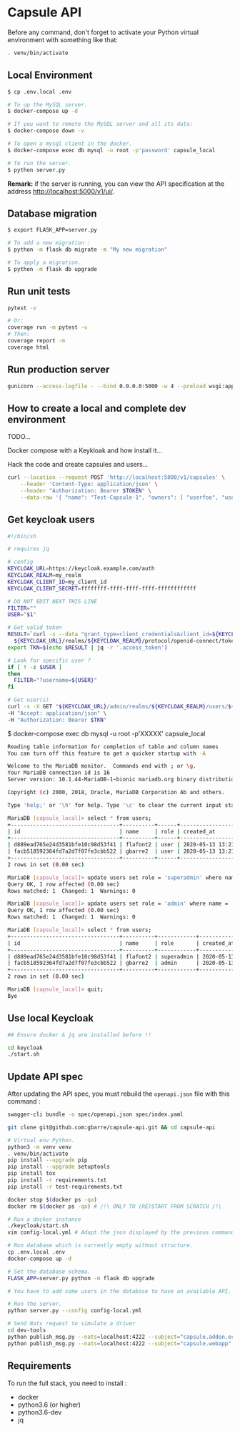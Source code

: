 # Capsule API

Before any command, don't forget to activate your Python virtual environment
with something like that:

```sh
. venv/bin/activate
```

## Local Environment

```sh
$ cp .env.local .env

# To up the MySQL server.
$ docker-compose up -d

# If you want to remote the MySQL server and all its data:
$ docker-compose down -v

# To open a mysql client in the docker.
$ docker-compose exec db mysql -u root -p'password' capsule_local

# To run the server.
$ python server.py
```

**Remark:** if the server is running, you can view the API specification
at the address [http://localhost:5000/v1/ui/](http://localhost:5000/v1/ui/).

## Database migration

```sh
$ export FLASK_APP=server.py

# To add a new migration :
$ python -m flask db migrate -m "My new migration"

# To apply a migration.
$ python -m flask db upgrade
```

## Run unit tests

```sh
pytest -v

# Or:
coverage run -m pytest -v
# Then:
coverage report -m
coverage html
```

## Run production server

```sh
gunicorn --access-logfile - --bind 0.0.0.0:5000 -w 4 --preload wsgi:app
```

## How to create a local and complete dev environment

TODO...

Docker compose with a Keykloak and how install it...

Hack the code and create capsules and users...

```sh
curl --location --request POST 'http://localhost:5000/v1/capsules' \
    --header 'Content-Type: application/json' \
    --header "Authorization: Bearer $TOKEN" \
    --data-raw '{ "name": "Test-Capsule-1", "owners": [ "userfoo", "userbar" ] }'
```

## Get keycloak users

```sh
#!/bin/sh

# requires jq

# config
KEYCLOAK_URL=https://keycloak.example.com/auth
KEYCLOAK_REALM=my_realm
KEYCLOAK_CLIENT_ID=my_client_id
KEYCLOAK_CLIENT_SECRET=ffffffff-ffff-ffff-ffff-ffffffffffff

# DO NOT EDIT NEXT THIS LINE
FILTER=""
USER="$1"

# Get valid token
RESULT=`curl -s --data "grant_type=client_credentials&client_id=${KEYCLOAK_CLIENT_ID}&client_secret=${KEYCLOAK_CLIENT_SECRET}" \
  ${KEYCLOAK_URL}/realms/${KEYCLOAK_REALM}/protocol/openid-connect/token`
export TKN=$(echo $RESULT | jq -r '.access_token')

# Look for specific user ?
if [ ! -z $USER ]
then
  FILTER="?username=${USER}"
fi

# Get user(s)
curl -s -X GET "${KEYCLOAK_URL}/admin/realms/${KEYCLOAK_REALM}/users/${FILTER}" \
-H "Accept: application/json" \
-H "Authorization: Bearer $TKN"

```

$ docker-compose exec db mysql -u root -p'XXXXX' capsule_local

```sh
Reading table information for completion of table and column names
You can turn off this feature to get a quicker startup with -A

Welcome to the MariaDB monitor.  Commands end with ; or \g.
Your MariaDB connection id is 16
Server version: 10.1.44-MariaDB-1~bionic mariadb.org binary distribution

Copyright (c) 2000, 2018, Oracle, MariaDB Corporation Ab and others.

Type 'help;' or '\h' for help. Type '\c' to clear the current input statement.

MariaDB [capsule_local]> select * from users;
+----------------------------------+----------+------+---------------------+---------------------+
| id                               | name     | role | created_at          | updated_at          |
+----------------------------------+----------+------+---------------------+---------------------+
| d889ead765e24d3581bfe10c98d53f41 | flafont2 | user | 2020-05-13 13:21:12 | 2020-05-13 13:21:12 |
| facb518592364fd7a2d7f07fe3cbb522 | gbarre2  | user | 2020-05-13 13:21:12 | 2020-05-13 13:21:12 |
+----------------------------------+----------+------+---------------------+---------------------+
2 rows in set (0.00 sec)

MariaDB [capsule_local]> update users set role = 'superadmin' where name = 'flafont2';
Query OK, 1 row affected (0.00 sec)
Rows matched: 1  Changed: 1  Warnings: 0

MariaDB [capsule_local]> update users set role = 'admin' where name = 'gbarre2';
Query OK, 1 row affected (0.00 sec)
Rows matched: 1  Changed: 1  Warnings: 0

MariaDB [capsule_local]> select * from users;
+----------------------------------+----------+------------+---------------------+---------------------+
| id                               | name     | role       | created_at          | updated_at          |
+----------------------------------+----------+------------+---------------------+---------------------+
| d889ead765e24d3581bfe10c98d53f41 | flafont2 | superadmin | 2020-05-13 13:21:12 | 2020-05-13 13:21:12 |
| facb518592364fd7a2d7f07fe3cbb522 | gbarre2  | admin      | 2020-05-13 13:21:12 | 2020-05-13 13:21:12 |
+----------------------------------+----------+------------+---------------------+---------------------+
2 rows in set (0.00 sec)

MariaDB [capsule_local]> quit;
Bye
```

## Use local Keycloak

```sh
## Ensure docker & jq are installed before !!

cd keycloak
./start.sh
```

## Update API spec

After updating the API spec, you must rebuild the `openapi.json` file with this command :

```sh
swagger-cli bundle -o spec/openapi.json spec/index.yaml
```

```sh
git clone git@github.com:gbarre/capsule-api.git && cd capsule-api

# Virtual env Python.
python3 -m venv venv
. venv/bin/activate
pip install --upgrade pip
pip install --upgrade setuptools
pip install tox
pip install -r requirements.txt
pip install -r test-requirements.txt

docker stop $(docker ps -qa)
docker rm $(docker ps -qa) # /!\ ONLY TO (RE)START FROM SCRATCH /!\

# Run a docker instance
./keycloak/start.sh
vim config-local.yml # Adapt the json displayed by the previous command...

# Run database which is currently empty without structure.
cp .env.local .env
docker-compose up -d

# Set the database schema.
FLASK_APP=server.py python -m flask db upgrade

# You have to add some users in the database to have an available API.

# Run the server.
python server.py --config config-local.yml

# Send Nats request to simulate a driver
cd dev-tools
python publish_msg.py --nats=localhost:4222 --subject="capsule.addon.ecea7683-92a8-4e2d-a846-be3c92f01308" --state="?list" --data='{}'
python publish_msg.py --nats=localhost:4222 --subject="capsule.webapp" --state="?state" --data='{"id": "19129f93-b50c-4d06-9c96-d779d1dac467"}'
```

## Requirements

To run the full stack, you need to install :

- docker
- python3.6 (or higher)
- python3.6-dev
- jq
